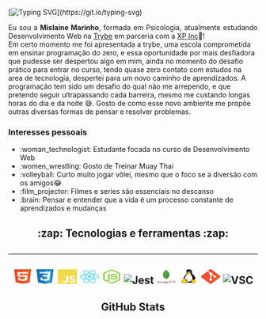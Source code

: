 
[![Typing SVG](https://readme-typing-svg.herokuapp.com?color=%23FF6714&width=450&lines=Ol%C3%A1%2C+mundo+dev+👋;Seja+bem-vindo(a)+aqui+✨!)](https://git.io/typing-svg)
<div align="justify">
  Eu sou a <strong>Mislaine Marinho</strong>, formada em Psicologia, atualmente estudando Desenvolvimento Web na <a href="https://betrybe.com">Trybe</a>  em parceria com a <a href="https://www.xpinc.com/">XP Inc</a>🚀!
</div>
<div>
Em certo momento me foi apresentada a trybe, uma escola comprometida em ensinar programação do zero, e essa oportunidade por mais desfiadora que pudesse ser despertou algo em mim, ainda no momento do desafio prático para entrar no curso, tendo quase zero contato com estudos na area de tecnologia, despertei para um novo caminho de aprendizados. A programação tem sido um desafio do qual não me arrependo, e que pretendo seguir ultrapassando cada barreira, mesmo me custando longas horas do dia e da noite 😅. Gosto de como esse novo ambiente me propõe outras diversas formas de pensar e resolver problemas.</div>
  
<h3><strong>Interesses pessoais</strong></h3>
  <ul>
    <li>:woman_technologist: Estudante focada no curso de Desenvolvimento Web</li>
    <li>:women_wrestling: Gosto de Treinar Muay Thai</li>
    <li>:volleyball: Curto muito jogar vôlei, mesmo que o foco se a diversão com os amigos😂</li>
    <li>:film_projector: Filmes e series são essenciais no descanso</li>
    <li>:brain: Pensar e entender que a vida é um processo constante de aprendizados e mudanças</li>
  </ul>
  
<h2 align='center'><strong>:zap: Tecnologias e ferramentas :zap:</strong><h2>
<hr>
<div align="center" style="margin-top: 30px" style="display: inline_block">
  <img title="HTML5" alt="HTML" height="30" width="40" src="https://raw.githubusercontent.com/devicons/devicon/master/icons/html5/html5-original.svg">
  <img title="CSS3" alt="CSS" height="30" width="40" src="https://raw.githubusercontent.com/devicons/devicon/master/icons/css3/css3-original.svg">
  <img title="JavaScript" alt="JavaScript" height="30" width="40" src="https://raw.githubusercontent.com/devicons/devicon/master/icons/javascript/javascript-plain.svg">
  <img title="React" alt="React" height="30" width="40" src="https://raw.githubusercontent.com/devicons/devicon/master/icons/react/react-original.svg">
  <img title="NodeJS" alt="NodeJS" height="30" width="40" src="https://raw.githubusercontent.com/devicons/devicon/master/icons/nodejs/nodejs-original.svg">
  <img title="Jest" alt="Jest" height="30" width="40" src="https://cdn.jsdelivr.net/gh/devicons/devicon/icons/jest/jest-plain.svg" />
  <img title="MongoDB" alt="MongoDB" height="30" width="40" src="https://raw.githubusercontent.com/devicons/devicon/master/icons/mongodb/mongodb-original-wordmark.svg"/>
  <img title="Linux" alt="Linux" height="30" width="40" src="https://raw.githubusercontent.com/devicons/devicon/master/icons/linux/linux-original.svg"/>
  <img title="GIT" alt="GIT" height="30" width="40" src="https://raw.githubusercontent.com/devicons/devicon/master/icons/git/git-original.svg"/> 
  <img title="VSC" alt="VSC" height="30" width="40" src="https://cdn.jsdelivr.net/gh/devicons/devicon/icons/vscode/vscode-original.svg" />
</div>

<h2 align="center"><strong> GitHub Stats </strong> 
 
